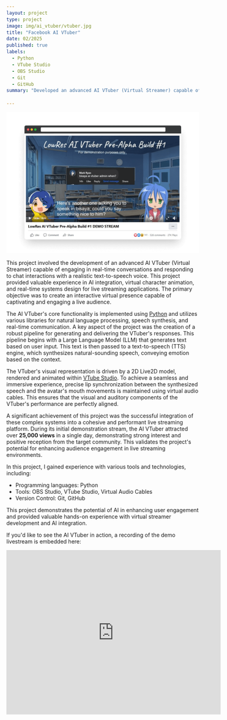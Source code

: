 ```yaml
---
layout: project
type: project
image: img/ai_vtuber/vtuber.jpg
title: "Facebook AI VTuber"
date: 02/2025
published: true
labels:
  - Python
  - VTube Studio
  - OBS Studio
  - Git
  - GitHub
summary: "Developed an advanced AI VTuber (Virtual Streamer) capable of holding conversations and replying to its chat (viewers) using a realistic, emotionally expressive text-to-speech voice that discerns the context and emotion of the text."

---
```


<img class="img-fluid" src="../img/ai_vtuber/transparent.png">

This project involved the development of an advanced AI VTuber (Virtual Streamer) capable of engaging in real-time conversations and responding to chat interactions with a realistic text-to-speech voice. This project provided valuable experience in AI integration, virtual character animation, and real-time systems design for live streaming applications. The primary objective was to create an interactive virtual presence capable of captivating and engaging a live audience.

The AI VTuber's core functionality is implemented using [Python](https://python.org) and utilizes various libraries for natural language processing, speech synthesis, and real-time communication. A key aspect of the project was the creation of a robust pipeline for generating and delivering the VTuber's responses. This pipeline begins with a Large Language Model (LLM) that generates text based on user input. This text is then passed to a text-to-speech (TTS) engine, which synthesizes natural-sounding speech, conveying emotion based on the context.

The VTuber's visual representation is driven by a 2D Live2D model, rendered and animated within [VTube Studio](https://store.steampowered.com/app/1325860/VTube_Studio/). To achieve a seamless and immersive experience, precise lip synchronization between the synthesized speech and the avatar's mouth movements is maintained using virtual audio cables. This ensures that the visual and auditory components of the VTuber's performance are perfectly aligned.

A significant achievement of this project was the successful integration of these complex systems into a cohesive and performant live streaming platform. During its initial demonstration stream, the AI VTuber attracted over **25,000 views** in a single day, demonstrating strong interest and positive reception from the target community. This validates the project's potential for enhancing audience engagement in live streaming environments.

In this project, I gained experience with various tools and technologies, including:
- Programming languages: Python
- Tools: OBS Studio, VTube Studio, Virtual Audio Cables
- Version Control: Git, GitHub

This project demonstrates the potential of AI in enhancing user engagement and provided valuable hands-on experience with virtual streamer development and AI integration.

If you'd like to see the AI VTuber in action, a recording of the demo livestream is embedded here:

<iframe src="https://www.facebook.com/plugins/video.php?height=314&href=https%3A%2F%2Fwww.facebook.com%2Freincarnated.lowres.page%2Fvideos%2F1264760444601381%2F&show_text=true&width=560&t=494" width="560" height="429" style="border:none;overflow:hidden" scrolling="no" frameborder="0" allowfullscreen="true" allow="autoplay; clipboard-write; encrypted-media; picture-in-picture; web-share" allowFullScreen="true"></iframe>